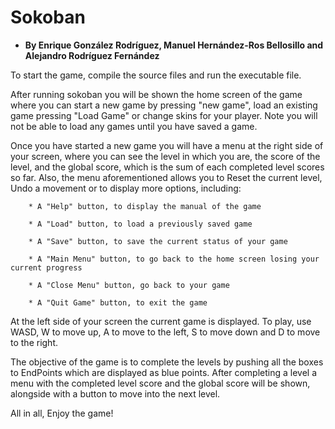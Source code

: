# Sokoban

* __By Enrique González Rodríguez, Manuel Hernández-Ros Bellosillo and Alejandro Rodríguez Fernández__

To start the game, compile the source files and run the executable file.

After running sokoban you will be shown the home screen of the game where you can start a new game by pressing "new game",
load an existing game pressing "Load Game" or change skins for your player. Note you will not be able to load any games until you have saved a game.

Once you have started a new game you will have a menu at the right side of your screen, where you can see the level in which you are, the score
of the level, and the global score, which is the sum of each completed level scores so far. Also, the menu aforementioned allows
you to Reset the current level, Undo a movement or to display more options, including:

 		* A "Help" button, to display the manual of the game  

		* A "Load" button, to load a previously saved game

		* A "Save" button, to save the current status of your game

		* A "Main Menu" button, to go back to the home screen losing your current progress

		* A "Close Menu" button, go back to your game

		* A "Quit Game" button, to exit the game

At the left side of your screen the current game is displayed. To play, use WASD, W to move up, A to move to the left,
S to move down and D to move to the right.

The objective of the game is to complete the levels by pushing all the boxes to EndPoints which are displayed as blue points. After completing
a level a menu with the completed level score and the global score will be shown, alongside with a button to move into the next level.

All in all, Enjoy the game!

 
